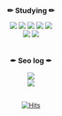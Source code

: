 
<h3 align="center">✏ Studying ✏</h3>

<div align = "center">
  <img src="https://img.shields.io/badge/Javascript-yellow?style=flat-square&logo=Javascript&logoColor=white"/>
  <img src="https://img.shields.io/badge/HTML-red?style=flat-square&logo=HTML5&logoColor=white"/>
  <img src="https://img.shields.io/badge/CSS-blue?style=flat-square&logo=css3&logoColor=white"/>
  <img src="https://img.shields.io/badge/Java-orange?style=flat-square&logo=Java&logoColor=orange"/>
  <img src="https://img.shields.io/badge/Arduino-00979D?style=flat-square&logo=Arduino&logoColor=white"/>
  <br>
  <img src="https://img.shields.io/badge/MySQL-4479A1?style=flat-square&logo=MySQL&logoColor=white"/>
  <img src="https://img.shields.io/badge/Spring&Springboot-green?style=flat-square&logo=spring&logoColor=white"/>
</div>

<br>

<h3 align="center">✒ Seo log ✒</h3>

<div align = "center">
  <a href="https://seo0h.tistory.com" target="_blank" >
    <img src="https://img.shields.io/badge/Tistory-Seo.log-EEEEEE?style=for-the-badge&logo=Tistory&logoColor=white"/>
  </a>
  <br>
  <a href="https://seo0h.notion.site/SEO-Portfolio-88d0f94693c64a69a5fc4fb527db3b3f" target="_blank" >
    <img src="https://img.shields.io/badge/Notion-Seo Portfolio-EEEEEE?style=for-the-badge&logo=Notion&logoColor=white"/>
  </a>
</div>

<br>
<br>
<div align = "center">
<a href="https://hits.sh/github.com/Seo0H/"><img alt="Hits" src="https://hits.sh/github.com/Seo0H.svg?view=today-total&style=flat-square&color=ebebeb&logo=github"/>
</div>
